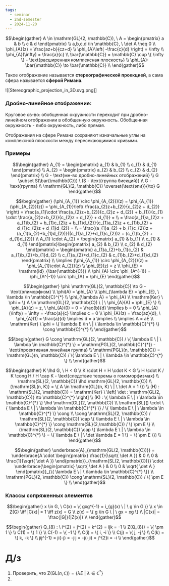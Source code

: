```yaml
---
tags:
  - seminar
  - 2nd-semester
  - 2024-11-20
---
```


$$\begin{gather}
A \in \mathrm{GL}(2, \mathbb{C}), \ A = \begin{pmatrix}
a & b \\
c & d
\end{pmatrix} \\
a,b,c,d \in \mathbb{C}, \ \det A \neq 0 \\
\phi_{A}(z) = \frac{az+b}{cz+d} \\
\phi_{A}\left( -\frac{c}{d} \right) = \infty \\
\phi_{A}(\infty) = \frac{a}{c} \\
\bar{\mathbb{C}} = \mathbb{C} \cup \{ \infty \} - \text{расширенная комплексная плоскость} \\
\phi_{A}: \bar{\mathbb{C}} \to \bar{\mathbb{C}} \\
\end{gather}$$

Такое отображение называется **стереографической проекцией**, а сама сфера называется **сферой Римана**.

![[Stereographic_projection_in_3D.svg.png]]

### Дробно-линейное отображение:

Круговое св-во: обобщенная окружности переходит при дробно-линейном отображении в обобщенную окружность. Обобщенная окружность - либо окружность, либо прямая.

Отображения на сфере Римана сохраняют изначальные углы на комплексной плоскости между пересекающимися кривыми.

### Примеры

$$\begin{gather}
A_{1} = \begin{pmatrix}
a_{1} & b_{1} \\
c_{1} & d_{1}
\end{pmatrix} \\
A_{2} = \begin{pmatrix}
a_{2} & b_{2} \\
c_{2} & d_{2}
\end{pmatrix} \\
G - \text{мн-во дробно-линейных отображений} \\
G \subset S(\bar{\mathbb{C}}) \ (S - \text{группа биекций}) \\
G - \text{группа} \\
\mathrm{GL}(2, \mathbb{C}) \overset{\text{эпи}}{\to} G
\end{gather}$$

$$\begin{gather}
(\phi_{A_{1}} \circ \phi_{A_{2}})(z) = \phi_{A_{1}}(\phi_{A_{2}}(z)) = \phi_{A_{1}}\left( \frac{a_{2}z+b_{2}}{c_{2}z + d_{2}} \right) = \frac{a_{1}\cdot \frac{a_{2}z+b_{2}}{c_{2}z + d_{2}} + b_{1}}{c_{1} \cdot \frac{a_{2}z+b_{2}}{c_{2}z + d_{2}} + d_{1}} = \\
= \frac{a_{1}a_{2}z + a_{1}b_{2} + b_{1}c_{2}z + b_{1}d_{2}}{c_{1}a_{2}z + c_{1}b_{2} + d_{1}c_{2}z + d_{1}d_{2}} = \\
= \frac{(a_{1}a_{2} + b_{1}c_{2})z + (a_{1}b_{2}+b_{1}d_{2})}{(c_{1}a_{2}+d_{1}c_{2})z + (c_{1}b_{2} + d_{1}d_{2})} \\
A_{1} \cdot A_{2} = \begin{pmatrix}
a_{1} & b_{1} \\
c_{1} & d_{1}
\end{pmatrix}\begin{pmatrix}
a_{2} & b_{2} \\
c_{2} & d_{2}
\end{pmatrix} = \begin{pmatrix}
a_{1}a_{2}+b_{1}c_{2} & a_{1}b_{2}+b_{1}d_{2} \\
c_{1}a_{2}+d_{1}c_{2} & c_{1}b_{2}+d_{1}d_{2}
\end{pmatrix} \\
\implies (\phi_{A_{1}} \circ \phi_{A_{2}})(z) = \phi_{A_{1}\cdot A_{2}}(z) \\
\phi_{E}(z) = z \\
\phi_{E} = \mathrm{Id}_{\bar{\mathbb{C}}} \\
\phi_{A} \circ \phi_{A^{-1}} = \phi_{A^{-1}} \circ \phi_{A} = \phi_{E}
\end{gather}$$

$$\begin{gather}
\phi: \mathrm{GL}(2, \mathbb{C}) \to G - \text{эпиморфизм} \\
\phi(A) = \phi_{A} \\
\phi_{\lambda E} = \phi_{E}, \ \lambda \in \mathbb{C}^{*} \\
\phi_{\lambda A} = \phi_{A} \\
\mathrm{Ker} \ \phi = \{ A \in \mathrm{GL}(2, \mathbb{C}) \ | \ \phi_{A}(A) = \phi_{E} \} \\
\phi_{A}(z) = z, \ \phi_{A}(0) = 0 = \frac{b}{d} \implies b = 0 \\
\phi_{A}(\infty) = \infty = -\frac{a}{c} \implies c = 0 \\
\phi_{A}(z) = \frac{az}{d}, \ \phi_{A}(1) = \frac{a}{d} \implies d = a \implies \\
\implies A = aE \\
\mathrm{Ker} \ \phi = \{ \lambda E \in \ | \ \lambda \in \mathbb{C}^{*} \} \cong \mathbb{C}^{*} \\
\end{gather}$$

$$\begin{gather}
G \cong \mathrm{GL}(2, \mathbb{C}) / \{ \lambda E \ | \ \lambda \in \mathbb{C}^{*} \} = \mathrm{PGL}(2, \mathbb{C}^{*}) - \text{проективная линейная группа} \\
\mathrm{PGL}(n, \mathbb{C}) = \mathrm{GL}(n, \mathbb{C}) / \{ \lambda E \ | \ \lambda \in \mathbb{C}^{*} \} \\
\end{gather}$$

$$\begin{gather}
K \lhd G, \ H < G \\
K \cdot H = H \cdot K < G \\
H \cdot K / K \cong H / H \cap K - \text{следствие теоремы о гомоморфизмах} \\
\mathrm{SL}(2, \mathbb{C}) \lhd \mathrm{GL}(2, \mathbb{C}) \\
(\mathrm{SL(n, K)} = \{ A \in \mathrm{GL}(n, K) \ | \ \det A = 1 \}) \\
(H) : \mathrm{SL}(2, \mathbb{C}) = \mathrm{Ker} \ \left[ \det : \mathrm{GL(2, \mathbb{C})} \to \mathbb{C}^{*} \right] \\
(K) : \{ \lambda E \ | \ \lambda \in \mathbb{C}^{*} \} \lhd \mathrm{GL}(2, \mathbb{C}) \\
\mathrm{SL}() \cdot \{ \lambda E \ | \ \lambda \in \mathbb{C}^{*} \} / \{ \lambda E \ | \ \lambda \in \mathbb{C}^{*} \} \cong \\
\cong \mathrm{SL}(2, \mathbb{C}) / \mathrm{SL}(2, \mathbb{C}) \cap \{ \lambda E \ | \ \lambda \in \mathbb{C}^{*} \} \cong \mathrm{SL}(2,\mathbb{C}) / \{ \pm E \} \\
(\mathrm{SL}(2, \mathbb{C}) \cap \{ \lambda E \ | \ \lambda \in \mathbb{C}^{*} \} = \{ \lambda E \ | \ \det \lambda E = 1 \} = \{ \pm E \}) \\
\end{gather}$$

$$\begin{gather}
\underbrace{A}_{\mathrm{GL(2, \mathbb{C})}} = \underbrace{A \cdot \begin{pmatrix}
\frac{1}{\sqrt{ \det A }} & 0 \\
0 & \frac{1}{\sqrt{ \det A }}
\end{pmatrix}}_{\mathrm{SL(2, \mathbb{C})}} \cdot \underbrace{\begin{pmatrix}
\sqrt{ \det A } & 0 \\
0 & \sqrt{ \det A }
\end{pmatrix}}_{\{ \lambda E \ | \ \lambda \in \mathbb{C}^{*} \}} \\
\mathrm{PGL}(2, \mathbb{C}) \cong \mathrm{SL}(2, \mathbb{C}) / \{ \pm E \} \\
\end{gather}$$

### Классы сопряженных элементов

$$\begin{gather}
x \in G, \ C(x) = \{ gxg^{-1} = i_{g}(x) \ | \ g \in G \} \\
x \in Z(G) \iff |C(x)| = 1 \iff z(x) = G \\
z(x) = \{ g \in G \ | \  gx = xg \} \\
|C(x)| = \frac{|G|}{|Z(x)|} \\
\end{gather}$$

$$\begin{gather}
Q_{8} : \ i^{2} = j^{2} = k^{2} = ijk = -1 \\
Z(Q_{8}) = \{ \pm 1 \} \\
C(1) = \{ 1 \} \\
C(-1) = \{ -1 \} \\
C(i) = \{ i, -i \} \\
C(j) = \{ j, -j \} \\
C(k) = \{ k, -k \} \\
jij^{-1} = ji(-j) = -jij = -j(-ji) = j^{2}i = -i \\
\end{gather}$$

# Д/з

1. Проверить, что $\mathrm{Z}(\mathrm{GL}(n, \mathbb{C})) = \{ \lambda E \ | \ \lambda \in \mathbb{C}^{*} \}$
2. 